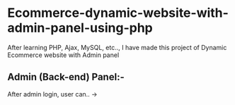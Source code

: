 # Ecommerce-dynamic-website-with-admin-panel-using-php

After learning PHP, Ajax, MySQL, etc.., I have made this project of Dynamic Ecommerce website with Admin panel

## Admin (Back-end) Panel:-
After admin login, user can..
-> 
